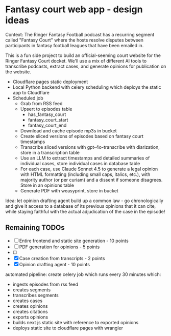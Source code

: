 # Fantasy court web app - design ideas

Context: The Ringer Fantasy Football podcast has a recurring segment called "Fantasy Court" where the hosts resolve disputes between participants in fantasy football leagues that have been emailed in.

This is a fun side project to build an official-seeming court website for the Ringer Fantasy Court docket. We'll use a mix of different AI tools to transcribe podcasts, extract cases, and generate opinions for publication on the website.

- Cloudflare pages static deployment
- Local Python backend with celery scheduling which deploys the static app to Cloudflare
- Scheduled job
    - Grab from RSS feed
    - Upsert to episodes table
        - has_fantasy_court
        - fantasy_court_start
        - fantasy_court_end
    - Download and cache episode mp3s in bucket
    - Create sliced versions of episodes based on fantasy court timestamps
    - Transcribe sliced versions with gpt-4o-transcribe with diarization, store in a transcription table
    - Use an LLM to extract timestamps and detailed summaries of individual cases, store individual cases in database table
    - For each case, use Claude Sonnet 4.5 to generate a legal opinion with HTML formatting (including small caps, italics, etc.), with majority author (or per curiam) and a dissent if someone disagrees. Store in an opinions table
    - Generate PDF with weasyprint, store in bucket

Idea: let opinion drafting agent build up a common law - go chronologically and give it access to a database of its previous opinions that it can cite, while staying faithful with the actual adjudication of the case in the episode!


## Remaining TODOs

- [ ] Entire frontend and static site generation - 10 points
- [ ] PDF generation for opinions - 5 points
- [ ]
- [x] Case creation from transcripts - 2 points
- [x] Opinion drafting agent - 10 points

automated pipeline:
 create celery job which runs every 30 minutes which:
 - ingests episodes from rss feed
 - creates segments
 - transcribes segments
 - creates cases
 - creates opinions
 - creates citations
 - exports opinions
 - builds next js static site with reference to exported opinions
 - deploys static site to cloudflare pages with wrangler
